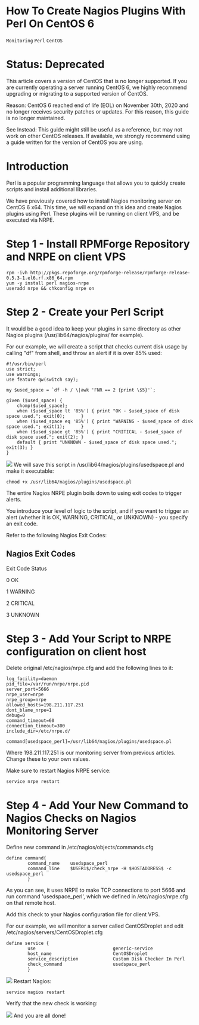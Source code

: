 # How To Create Nagios Plugins With Perl On CentOS 6

```Monitoring``` ```Perl``` ```CentOS```










# Status: Deprecated


This article covers a version of CentOS that is no longer supported. If you are currently operating a server running CentOS 6, we highly recommend upgrading or migrating to a supported version of CentOS.


Reason:
CentOS 6 reached end of life (EOL) on November 30th, 2020 and no longer receives security patches or updates. For this reason, this guide is no longer maintained.


See Instead:
This guide might still be useful as a reference, but may not work on other CentOS releases. If available, we strongly recommend using a guide written for the version of CentOS you are using.


# Introduction


Perl is a popular programming language that allows you to quickly create scripts and install additional libraries.


We have previously covered how to install Nagios monitoring server on CentOS 6 x64.
This time, we will expand on this idea and create Nagios plugins using Perl.
These plugins will be running on client VPS, and be executed via NRPE.


# Step 1 - Install RPMForge Repository and NRPE on client VPS


```
rpm -ivh http://pkgs.repoforge.org/rpmforge-release/rpmforge-release-0.5.3-1.el6.rf.x86_64.rpm
yum -y install perl nagios-nrpe
useradd nrpe && chkconfig nrpe on

```


# Step 2 - Create your Perl Script


It would be a good idea to keep your plugins in same directory as other Nagios plugins (/usr/lib64/nagios/plugins/ for example).


For our example, we will create a script that checks current disk usage by calling "df" from shell, and throw an alert if it is over 85% used:


```
#!/usr/bin/perl
use strict;
use warnings;
use feature qw(switch say);

my $used_space = `df -h / \|awk 'FNR == 2 {print \$5}'`;

given ($used_space) {
    chomp($used_space);
    when ($used_space lt '85%') { print "OK - $used_space of disk space used."; exit(0);      }
    when ($used_space eq '85%') { print "WARNING - $used_space of disk space used."; exit(1);      }
    when ($used_space gt '85%') { print "CRITICAL - $used_space of disk space used."; exit(2); }
    default { print "UNKNOWN - $used_space of disk space used."; exit(3); }
}

```


![](https://assets.digitalocean.com/articles/community/usedspace.pl.png)
We will save this script in /usr/lib64/nagios/plugins/usedspace.pl and make it executable:


```
chmod +x /usr/lib64/nagios/plugins/usedspace.pl

```


The entire Nagios NRPE plugin boils down to using exit codes to trigger alerts.


You introduce your level of logic to the script, and if you want to trigger an alert (whether it is OK, WARNING, CRITICAL, or UNKNOWN) - you specify an exit code.


Refer to the following Nagios Exit Codes:


## Nagios Exit Codes





Exit Code
Status


0
OK


1
WARNING


2
CRITICAL


3
UNKNOWN



# Step 3 - Add Your Script to NRPE configuration on client host


Delete original /etc/nagios/nrpe.cfg and add the following lines to it:


```
log_facility=daemon
pid_file=/var/run/nrpe/nrpe.pid
server_port=5666
nrpe_user=nrpe
nrpe_group=nrpe
allowed_hosts=198.211.117.251
dont_blame_nrpe=1
debug=0
command_timeout=60
connection_timeout=300
include_dir=/etc/nrpe.d/

command[usedspace_perl]=/usr/lib64/nagios/plugins/usedspace.pl

```


Where 198.211.117.251 is our monitoring server from previous articles.  Change these to your own values.


Make sure to restart Nagios NRPE service:


```
service nrpe restart

```


# Step 4 - Add Your New Command to Nagios Checks on Nagios Monitoring Server


Define new command in /etc/nagios/objects/commands.cfg


```
define command{
        command_name    usedspace_perl
        command_line    $USER1$/check_nrpe -H $HOSTADDRESS$ -c usedspace_perl
        }

```


As you can see, it uses NRPE to make TCP connections to port 5666 and run command 'usedspace_perl', which we defined in /etc/nagios/nrpe.cfg on that remote host.


Add this check to your Nagios configuration file for client VPS.


For our example, we will monitor a server called CentOSDroplet and edit /etc/nagios/servers/CentOSDroplet.cfg


```
define service {
        use                             generic-service
        host_name                       CentOSDroplet
        service_description             Custom Disk Checker In Perl
        check_command                   usedspace_perl
        }

```


![](https://assets.digitalocean.com/articles/community/CentOSDroplet.cfg-perl.png)
Restart Nagios:


```
service nagios restart

```


Verify that the new check is working:


![](https://assets.digitalocean.com/articles/community/nagios-centos-perl.png)
And you are all done!


